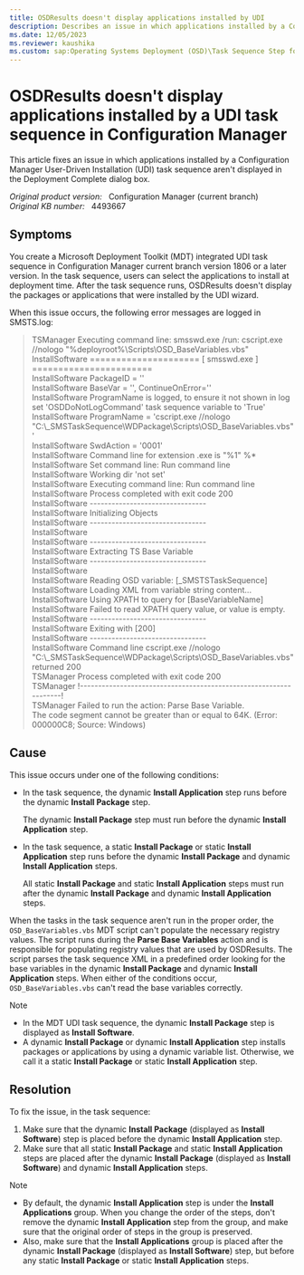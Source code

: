 ```yaml
---
title: OSDResults doesn't display applications installed by UDI
description: Describes an issue in which applications installed by a Configuration Manager UDI task sequence aren't displayed in the Deployment Complete dialog box.
ms.date: 12/05/2023
ms.reviewer: kaushika
ms.custom: sap:Operating Systems Deployment (OSD)\Task Sequence Step for Installing Applications
---
```

# OSDResults doesn't display applications installed by a UDI task sequence in Configuration Manager

This article fixes an issue in which applications installed by a Configuration Manager User-Driven Installation (UDI) task sequence aren't displayed in the Deployment Complete dialog box.

_Original product version:_ &nbsp; Configuration Manager (current branch)  
_Original KB number:_ &nbsp; 4493667

## Symptoms

You create a Microsoft Deployment Toolkit (MDT) integrated UDI task sequence in Configuration Manager current branch version 1806 or a later version. In the task sequence, users can select the applications to install at deployment time. After the task sequence runs, OSDResults doesn't display the packages or applications that were installed by the UDI wizard.

When this issue occurs, the following error messages are logged in SMSTS.log:

> TSManager    Executing command line: smsswd.exe /run: cscript.exe //nologo "%deployroot%\Scripts\OSD_BaseVariables.vbs"  
> InstallSoftware     ===================== [ smsswd.exe ] =======================  
> InstallSoftware    PackageID = ''  
> InstallSoftware    BaseVar = '', ContinueOnError=''  
> InstallSoftware    ProgramName is logged, to ensure it not shown in log set 'OSDDoNotLogCommand' task sequence variable to 'True'  
> InstallSoftware    ProgramName = 'cscript.exe //nologo "C:\\_SMSTaskSequence\WDPackage\Scripts\OSD_BaseVariables.vbs"'  
> InstallSoftware    SwdAction = '0001'  
> InstallSoftware    Command line for extension .exe is "%1" %*  
> InstallSoftware    Set command line: Run command line  
> InstallSoftware    Working dir 'not set'  
> InstallSoftware    Executing command line: Run command line  
> InstallSoftware    Process completed with exit code 200  
> InstallSoftware    --------------------------------  
> InstallSoftware    Initializing Objects  
> InstallSoftware    --------------------------------  
> InstallSoftware  
> InstallSoftware    --------------------------------  
> InstallSoftware    Extracting TS Base Variable  
> InstallSoftware    --------------------------------  
> InstallSoftware  
> InstallSoftware    Reading OSD variable: [_SMSTSTaskSequence]  
> InstallSoftware    Loading XML from variable string content...  
> InstallSoftware    Using XPATH to query for [BaseVariableName]  
> InstallSoftware    Failed to read XPATH query value, or value is empty.  
> InstallSoftware    --------------------------------  
> InstallSoftware     Exiting with [200]  
> InstallSoftware    --------------------------------  
> InstallSoftware    Command line cscript.exe //nologo "C:\\_SMSTaskSequence\WDPackage\Scripts\OSD_BaseVariables.vbs" returned 200  
> TSManager    Process completed with exit code 200  
> TSManager    !------------------------------------------------------------------!  
> TSManager    Failed to run the action: Parse Base Variable.  
> The code segment cannot be greater than or equal to 64K. (Error: 000000C8; Source: Windows)

## Cause

This issue occurs under one of the following conditions:

- In the task sequence, the dynamic **Install Application** step runs before the dynamic **Install Package** step.

  The dynamic **Install Package** step must run before the dynamic **Install Application** step.

- In the task sequence, a static **Install Package** or static **Install Application** step runs before the dynamic **Install Package** and dynamic **Install Application** steps.

  All static **Install Package** and static **Install Application** steps must run after the dynamic **Install Package** and dynamic **Install Application** steps.

When the tasks in the task sequence aren't run in the proper order, the `OSD_BaseVariables.vbs` MDT script can't populate the necessary registry values. The script runs during the **Parse Base Variables** action and is responsible for populating registry values that are used by OSDResults. The script parses the task sequence XML in a predefined order looking for the base variables in the dynamic **Install Package** and dynamic **Install Application** steps. When either of the conditions occur, `OSD_BaseVariables.vbs` can't read the base variables correctly.

> [!NOTE]
>
> - In the MDT UDI task sequence, the dynamic **Install Package** step is displayed as **Install Software**.
> - A dynamic **Install Package** or dynamic **Install Application** step installs packages or applications by using a dynamic variable list. Otherwise, we call it a static **Install Package** or static **Install Application** step.

## Resolution

To fix the issue, in the task sequence:

1. Make sure that the dynamic **Install Package** (displayed as **Install Software**) step is placed before the dynamic **Install Application** step.
2. Make sure that all static **Install Package** and static **Install Application** steps are placed after the dynamic **Install Package** (displayed as **Install Software**) and dynamic **Install Application** steps.

> [!NOTE]
>
> - By default, the dynamic **Install Application** step is under the **Install Applications** group. When you change the order of the steps, don't remove the dynamic **Install Application** step from the group, and make sure that the original order of steps in the group is preserved.
> - Also, make sure that the **Install Applications** group is placed after the dynamic **Install Package** (displayed as **Install Software**) step, but before any static **Install Package** or static **Install Application** steps.
